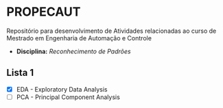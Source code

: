 # PROPECAUT
Repositório para desenvolvimento de Atividades relacionadas ao curso de Mestrado em Engenharia de Automação e Controle

- **Disciplina:** *Reconhecimento de Padrões*

## Lista 1
- [x] EDA - Exploratory Data Analysis
- [ ] PCA - Principal Component Analysis
